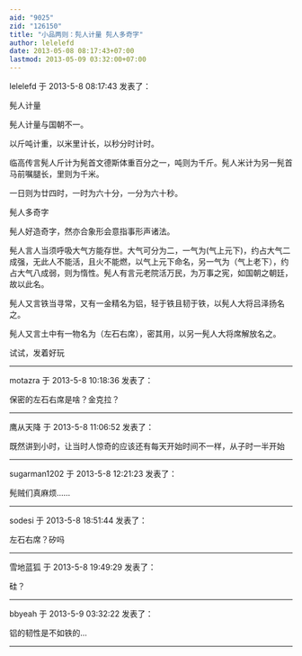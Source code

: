 ```yaml
---
aid: "9025"
zid: "126150"
title: "小品两则：髡人计量 髡人多奇字"
author: lelelefd
date: 2013-05-08 08:17:43+07:00
lastmod: 2013-05-09 03:32:00+07:00
---
```


lelelefd 于 2013-5-8 08:17:43 发表了：

髡人计量

髡人计量与国朝不一。

以斤吨计重，以米里计长，以秒分时计时。

临高传言髡人斤计为髡首文德斯体重百分之一，吨则为千斤。髡人米计为另一髡首马前嘱腿长，里则为千米。

一日则为廿四时，一时为六十分，一分为六十秒。

髡人多奇字

髡人好造奇字，然亦合象形会意指事形声诸法。

髡人言人当须呼吸大气方能存世。大气可分为二，一气为(气上元下)，约占大气二成强，无此人不能活，且火不能燃，以气上元下命名，另一气为（气上老下），约占大气八成弱，则为惰性。髡人有言元老院活万民，为万事之宪，如国朝之朝廷，故以此名。

髡人又言铁当寻常，又有一金精名为铝，轻于铁且韧于铁，以髡人大将吕泽扬名之。

髡人又言土中有一物名为（左石右席），密其用，以另一髡人大将席解放名之。

试试，发着好玩

---

motazra 于 2013-5-8 10:18:36 发表了：

保密的左石右席是啥？金克拉？

---

鹰从天降 于 2013-5-8 11:06:52 发表了：

既然讲到小时，让当时人惊奇的应该还有每天开始时间不一样，从子时一半开始

---

sugarman1202 于 2013-5-8 12:21:23 发表了：

髡贼们真麻烦……

---

sodesi 于 2013-5-8 18:51:44 发表了：

左石右席？矽吗

---

雪地蓝狐 于 2013-5-8 19:49:29 发表了：

硅？

---

bbyeah 于 2013-5-9 03:32:22 发表了：

铝的韧性是不如铁的...

---
